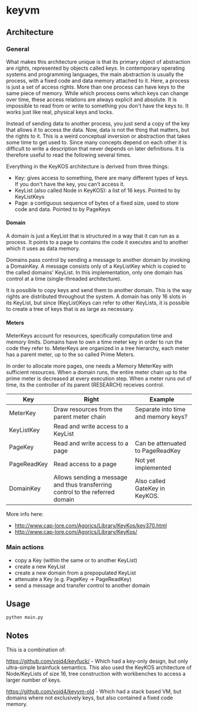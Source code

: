 # keyvm

## Architecture

### General

What makes this architecture unique is that its primary object of abstraction are *rights*, represented by objects called keys. In contemporary operating systems and programming languages, the main abstraction is usually the process, with a fixed code and data memory attached to it. Here, a process is just a set of access rights. More than one process can have keys to the same piece of memory. While which process owns which keys can change over time, these access relations are always explicit and absolute. It is impossible to read from or write to something you don't have the keys to. It works just like real, physical keys and locks.

Instead of sending data to another process, you just send a copy of the key that allows it to access the data. Now, data is not the thing that matters, but the rights to it. This is a weird conceptual inversion or abstraction that takes some time to get used to. Since many concepts depend on each other it is difficult to write a description that never depends on later definitions. It is therefore useful to read the following several times.

Everything in the KeyKOS architecture is derived from three things:

- Key: gives access to something, there are many different types of keys. If you don't have the key, you can't access it.
- KeyList (also called Node in KeyKOS): a list of 16 keys. Pointed to by KeyListKeys
- Page: a contiguous sequence of bytes of a fixed size, used to store code and data. Pointed to by PageKeys

#### Domain
A domain is just a KeyList that is structured in a way that it can run as a process. It points to a page to contains the code it executes and to another which it uses as data memory.

Domains pass control by sending a message to another domain by invoking a DomainKey. A message consists only of a KeyListKey which is copied to the called domains' KeyList. In this implementation, only one domain has control at a time (single-threaded architecture).

It is possible to copy keys and send them to another domain. This is the way rights are distributed throughout the system. A domain has only 16 slots in its KeyList, but since (KeyList)Keys can refer to other KeyLists, it is possible to create a tree of keys that is as large as necessary.

#### Meters

MeterKeys account for resources, specifically computation time and memory limits. Domains have to own a time meter key in order to run the code they refer to.
MeterKeys are organized in a tree hierarchy, each meter has a parent meter, up to the so called Prime Meters.

In order to allocate more pages, one needs a Memory MeterKey with sufficient resources.
When a domain runs, the entire meter chain up to the prime meter is decreased at every execution step. When a meter runs out of time, its the controller of its parent (RESEARCH) receives control.

| Key | Right | Example |
| --- | --- | --- |
| MeterKey | Draw resources from the parent meter chain | Separate into time and memory keys? |
| KeyListKey | Read and write access to a KeyList | |
| PageKey | Read and write access to a page | Can be attenuated to PageReadKey |
| PageReadKey | Read access to a page | Not yet implemented |
| DomainKey | Allows sending a message and thus transferring control to the referred domain | Also called GateKey in KeyKOS. |

More info here:

- http://www.cap-lore.com/Agorics/Library/KeyKos/key370.html
- http://www.cap-lore.com/Agorics/Library/KeyKos/

### Main actions

- copy a Key (within the same or to another KeyList)
- create a new KeyList
- create a new domain from a prepopulated KeyList
- attenuate a Key (e.g. PageKey -> PageReadKey)
- send a message and transfer control to another domain

## Usage

`python main.py`

## Notes

This is a combination of:

https://github.com/void4/keyfuck/ - Which had a key-only design, but only ultra-simple brainfuck semantics. This also used the KeyKOS architecture of Node/KeyLists of size 16, tree construction with workbenches to access a larger number of keys.

https://github.com/void4/keyvm-old - Which had a stack based VM, but domains where not exclusively keys, but also contained a fixed code memory.
